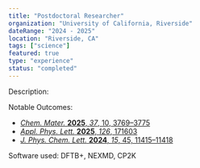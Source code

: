 ```yaml
---
title: "Postdoctoral Researcher"
organization: "University of California, Riverside"
dateRange: "2024 - 2025"
location: "Riverside, CA"
tags: ["science"]
featured: true
type: "experience"
status: "completed"
---
```


Description:

Notable Outcomes:
- [*Chem. Mater.* **2025**, *37*, 10, 3769–3775](https://doi.org/10.1021/acs.chemmater.5c00311)
- [*Appl. Phys. Lett.* **2025**, *126*, 171603](https://doi.org/10.1063/5.0255733)
- [*J. Phys. Chem. Lett.* **2024**, *15*, 45, 11415–11418](https://doi.org/10.1021/acs.jpclett.4c01984)

Software used: DFTB+, NEXMD, CP2K